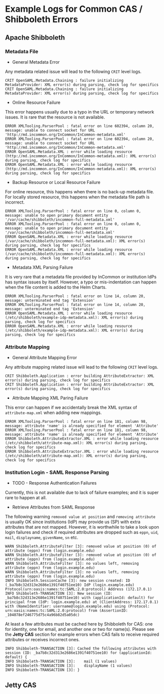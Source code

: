 # Example Logs for Common CAS / Shibboleth Errors

## Apache Shibboleth

### Metadata File

* General Metadata Error

Any metadata related issue will lead to the following `CRIT` level logs.

```
CRIT OpenSAML.Metadata.Chaining : failure initializing MetadataProvider: XML error(s) during parsing, check log for specifics
CRIT OpenSAML.Metadata.Chaining : failure initializing MetadataProvider: XML error(s) during parsing, check log for specifics
```

* Online Resource Failure

This error happens usually due to a typo in the URL or temporary network issues. It is rare that the resource is not available.

```
ERROR XMLTooling.ParserPool : fatal error on line 602394, column 20, message: unable to connect socket for URL 'http://md.incommon.org/InCommon/InCommon-metadata.xml'
ERROR XMLTooling.ParserPool : fatal error on line 602394, column 20, message: unable to connect socket for URL 'http://md.incommon.org/InCommon/InCommon-metadata.xml'
ERROR OpenSAML.Metadata.XML : error while loading resource (http://md.incommon.org/InCommon/InCommon-metadata.xml): XML error(s) during parsing, check log for specifics
ERROR OpenSAML.Metadata.XML : error while loading resource (http://md.incommon.org/InCommon/InCommon-metadata.xml): XML error(s) during parsing, check log for specifics
```

* Backup Resource or Local Resource Failure

For online resource, this happens when there is no back-up metadata file. For locally stored resource, this happens when the metadata file path is incorrect.

```
ERROR XMLTooling.ParserPool : fatal error on line 0, column 0, message: unable to open primary document entity '/var/cache/shibboleth/incommon-full-metadata.xml'
ERROR XMLTooling.ParserPool : fatal error on line 0, column 0, message: unable to open primary document entity '/var/cache/shibboleth/incommon-full-metadata.xml'
ERROR OpenSAML.Metadata.XML : error while loading resource (/var/cache/shibboleth/incommon-full-metadata.xml): XML error(s) during parsing, check log for specifics
ERROR OpenSAML.Metadata.XML : error while loading resource (/var/cache/shibboleth/incommon-full-metadata.xml): XML error(s) during parsing, check log for specifics
```

* Metadata XML Parsing Failure

It is very rare that a metadata file provided by InCommon or institution IdPs has syntax issues by itself. However, a typo or mis-indentation can happen when the file content is added to the Helm Charts.

```
ERROR XMLTooling.ParserPool : fatal error on line 14, column 20, message: unterminated end tag 'Extension'
ERROR XMLTooling.ParserPool : fatal error on line 14, column 20, message: unterminated end tag 'Extension'
ERROR OpenSAML.Metadata.XML : error while loading resource (/etc/shibboleth/example-idp-metadata.xml): XML error(s) during parsing, check log for specifics
ERROR OpenSAML.Metadata.XML : error while loading resource (/etc/shibboleth/example-idp-metadata.xml): XML error(s) during parsing, check log for specifics
```

### Attribute Mapping

* General Attribute Mapping Error

Any attribute mapping related issue will lead to the following `CRIT` level logs.

```
CRIT Shibboleth.Application : error building AttributeExtractor: XML error(s) during parsing, check log for specifics
CRIT Shibboleth.Application : error building AttributeExtractor: XML error(s) during parsing, check log for specifics
```

* Attribute Mapping XML Paring Failure

This error can happen if we accidentally break the XML syntax of `attribute-map.xml` when adding new mappings.

```
ERROR XMLTooling.ParserPool : fatal error on line 181, column 98, message: attribute 'name' is already specified for element 'Attribute'
ERROR XMLTooling.ParserPool : fatal error on line 181, column 98, message: attribute 'name' is already specified for element 'Attribute'
ERROR Shibboleth.AttributeExtractor.XML : error while loading resource (/etc/shibboleth/attribute-map.xml): XML error(s) during parsing, check log for specifics
ERROR Shibboleth.AttributeExtractor.XML : error while loading resource (/etc/shibboleth/attribute-map.xml): XML error(s) during parsing, check log for specifics
```

### Institution Login - SAML Response Parsing

* TODO - Response Authentication Failures

Currently, this is not available due to lack of failure examples; and it is super rare to happen at all.

* Retrieve Attributes from SAML Response

The following warning `removed value at position` and `removing attribute` is usually OK since institutions (IdP) may provide us (SP) with extra attributes that are not mapped. However, it is  worthwhile to take a look upon login failures and check if required attributes are dropped such as `eppn`, `uid`, `mail`, `displayname`, `givenName`, `sn` etc.

```
WARN Shibboleth.AttributeFilter [3]: removed value at position (0) of attribute (eppn) from (login.example.edu)
WARN Shibboleth.AttributeFilter [3]: removed value at position (0) of attribute (eppn) from (login.example.edu)
WARN Shibboleth.AttributeFilter [3]: no values left, removing attribute (eppn) from (login.example.edu)
WARN Shibboleth.AttributeFilter [3]: no values left, removing attribute (eppn) from (login.example.edu)
INFO Shibboleth.SessionCache [3]: new session created: ID (_ba7b8c32d313e2686e1391f40751ee10) IdP (login.example.edu) Protocol(urn:oasis:names:tc:SAML:2.0:protocol) Address (172.17.0.1)
INFO Shibboleth-TRANSACTION [3]: New session (ID: _ba7b8c32d313e2686e1391f40751ee10) with (applicationId: default) for principal from (IdP: login.example.edu) at (ClientAddress: 172.17.0.1) with (NameIdentifier: username@login.example.edu) using (Protocol: urn:oasis:names:tc:SAML:2.0:protocol) from (AssertionID: _104078ef246775d75c4a96b82d5a05dc)
```

At least a few attributes must be cached here by Shibboleth for CAS: one for identity, one for email, and another one or two for name(s). Please see the **Jetty CAS** section for example errors when CAS fails to receive required attributes or receives incorrect ones.

```
INFO Shibboleth-TRANSACTION [3]: Cached the following attributes with session (ID: _ba7b8c32d313e2686e1391f40751ee10) for (applicationId: default) {
INFO Shibboleth-TRANSACTION [3]:    mail (1 values)
INFO Shibboleth-TRANSACTION [3]:    displayName (1 values)
INFO Shibboleth-TRANSACTION [3]: }
```

## Jetty CAS
